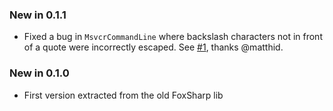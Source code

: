### New in 0.1.1

* Fixed a bug in `MsvcrCommandLine` where backslash characters not in front of a quote were incorrectly escaped. See [#1](https://github.com/vbfox/FoxSharp/issues/1), thanks @matthid.

### New in 0.1.0

* First version extracted from the old FoxSharp lib
